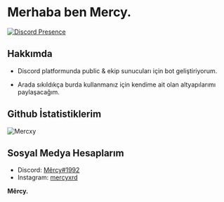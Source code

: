 
# Merhaba ben Mercy.
[![Discord Presence](https://lanyard-profile-readme.vercel.app/api/411621794131476480)](https://discord.com/users/411621794131476480)
## Hakkımda
- Discord platformunda public & ekip sunucuları için bot geliştiriyorum.

- Arada sıkıldıkça burda kullanmanız için kendime ait olan altyapılarımı paylaşacağım.

## Github İstatistiklerim
![Mercxy](https://github-readme-stats.vercel.app/api?username=mercyxrd&show_icons=true&count_private=true&theme=react&hide_border=true&bg_color=0D1117)

## Sosyal Medya Hesaplarım
- Discord: [Mêrcy#1992](https://discord.com/users/411621794131476480)
- Instagram: [mercyxrd](https://instagram.com/mercyxrd)




<b>Mêrcy.</b>
